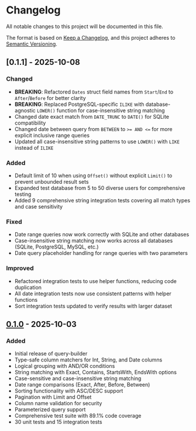 # Changelog

All notable changes to this project will be documented in this file.

The format is based on [Keep a Changelog](https://keepachangelog.com/en/1.0.0/),
and this project adheres to [Semantic Versioning](https://semver.org/spec/v2.0.0.html).

## [0.1.1] - 2025-10-08

### Changed
- **BREAKING**: Refactored `Dates` struct field names from `Start`/`End` to `After`/`Before` for better clarity
- **BREAKING**: Replaced PostgreSQL-specific `ILIKE` with database-agnostic `LOWER()` function for case-insensitive string matching
- Changed date exact match from `DATE_TRUNC` to `DATE()` for SQLite compatibility
- Changed date between query from `BETWEEN` to `>= AND <=` for more explicit inclusive range queries
- Updated all case-insensitive string patterns to use `LOWER()` with `LIKE` instead of `ILIKE`

### Added
- Default limit of 10 when using `Offset()` without explicit `Limit()` to prevent unbounded result sets
- Expanded test database from 5 to 50 diverse users for comprehensive testing
- Added 9 comprehensive string integration tests covering all match types and case sensitivity

### Fixed
- Date range queries now work correctly with SQLite and other databases
- Case-insensitive string matching now works across all databases (SQLite, PostgreSQL, MySQL, etc.)
- Date query placeholder handling for range queries with two parameters

### Improved
- Refactored integration tests to use helper functions, reducing code duplication
- All date integration tests now use consistent patterns with helper functions
- Sort integration tests updated to verify results with larger dataset

## [0.1.0] - 2025-10-03

### Added
- Initial release of query-builder
- Type-safe column matchers for Int, String, and Date columns
- Logical grouping with AND/OR conditions
- String matching with Exact, Contains, StartsWith, EndsWith options
- Case-sensitive and case-insensitive string matching
- Date range comparisons (Exact, After, Before, Between)
- Sorting functionality with ASC/DESC support
- Pagination with Limit and Offset
- Column name validation for security
- Parameterized query support
- Comprehensive test suite with 89.1% code coverage
- 30 unit tests and 15 integration tests

[0.1.2]: https://github.com/bolanosdev/query-builder/releases/tag/v0.1.2
[0.1.0]: https://github.com/bolanosdev/query-builder/releases/tag/v0.1.0
